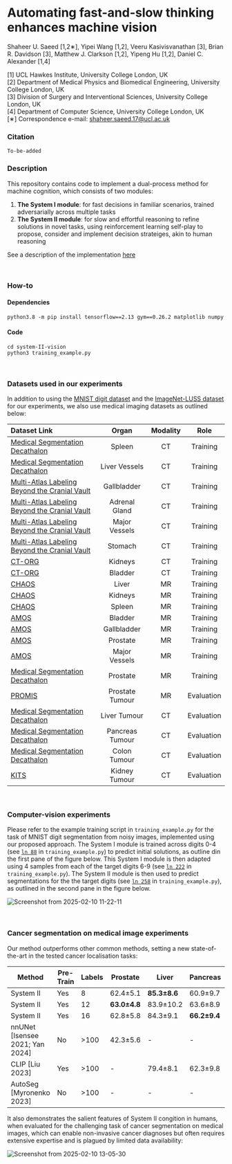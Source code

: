 # Automating fast-and-slow thinking enhances machine vision

Shaheer U. Saeed [1,2∗], Yipei Wang [1,2], Veeru Kasivisvanathan [3], Brian R. Davidson [3], Matthew J. Clarkson [1,2], Yipeng Hu [1,2], Daniel C. Alexander [1,4]

[1] UCL Hawkes Institute, University College London, UK <br/>
[2] Department of Medical Physics and Biomedical Engineering, University College London, UK <br/>
[3] Division of Surgery and Interventional Sciences, University College London, UK <br/>
[4] Department of Computer Science, University College London, UK <br/>
[∗] Correspondence e-mail: shaheer.saeed.17@ucl.ac.uk <br/>

### Citation

```
To-be-added
```

### Description

This repository contains code to implement a dual-process method for machine cognition, which consists of two modules: 

1) **The System I module**: for fast decisions in familiar scenarios, trained adversarially across multiple tasks
2) **The System II module**: for slow and effortful reasoning to refine solutions in novel tasks, using reinforcement learning self-play to propose, consider and implement decision strateiges, akin to human reasoning

See a description of the implementation [here](#computer-vision-experiments)

<br/>

### How-to

#### Dependencies
```
python3.8 -m pip install tensorflow==2.13 gym==0.26.2 matplotlib numpy
```

#### Code
```
cd system-II-vision
python3 training_example.py
```

<br/>


### Datasets used in our experiments

In addition to using the [MNIST digit dataset](https://www.tensorflow.org/datasets/catalog/mnist) and the [ImageNet-LUSS dataset](https://github.com/LUSSeg/ImageNet-S) for our experiments, we also use medical imaging datasets as outlined below:

| Dataset Link           | Organ    | Modality | Role |
| :---------------- | :------: | :----:   | :----: |
| [Medical Segmentation Decathalon](http://medicaldecathlon.com/)  |   Spleen   | CT | Training |
| [Medical Segmentation Decathalon](http://medicaldecathlon.com/)  |   Liver Vessels   | CT | Training |
| [Multi-Atlas Labeling Beyond the Cranial Vault](https://www.synapse.org/Synapse:syn3193805/wiki/89480)  |   Gallbladder   | CT | Training |
| [Multi-Atlas Labeling Beyond the Cranial Vault](https://www.synapse.org/Synapse:syn3193805/wiki/89480)  |   Adrenal Gland   | CT | Training |
| [Multi-Atlas Labeling Beyond the Cranial Vault](https://www.synapse.org/Synapse:syn3193805/wiki/89480)  |   Major Vessels   | CT | Training |
| [Multi-Atlas Labeling Beyond the Cranial Vault](https://www.synapse.org/Synapse:syn3193805/wiki/89480)  |   Stomach   | CT | Training |
| [CT-ORG](https://www.cancerimagingarchive.net/collection/ct-org/)  |   Kidneys   | CT | Training |
| [CT-ORG](https://www.cancerimagingarchive.net/collection/ct-org/)  |   Bladder   | CT | Training |
| [CHAOS](https://chaos.grand-challenge.org/)  |   Liver   | MR | Training |
| [CHAOS](https://chaos.grand-challenge.org/)  |   Kidneys   | MR | Training |
| [CHAOS](https://chaos.grand-challenge.org/)  |   Spleen   | MR | Training |
| [AMOS](https://amos22.grand-challenge.org/)  |   Bladder   | MR | Training |
| [AMOS](https://amos22.grand-challenge.org/)  |   Gallbladder   | MR | Training |
| [AMOS](https://amos22.grand-challenge.org/)  |   Prostate   | MR | Training |
| [AMOS](https://amos22.grand-challenge.org/)  |   Major Vessels   | MR | Training |
| [Medical Segmentation Decathalon](http://medicaldecathlon.com/)  |   Prostate   | MR | Training |
| [PROMIS](https://www.thelancet.com/journals/lancet/article/PIIS0140-6736(16)32401-1/fulltext)  |   Prostate Tumour   | MR | Evaluation |
| [Medical Segmentation Decathalon](http://medicaldecathlon.com/)  |   Liver Tumour   | CT | Evaluation |
| [Medical Segmentation Decathalon](http://medicaldecathlon.com/)  |   Pancreas Tumour   | CT | Evaluation |
| [Medical Segmentation Decathalon](http://medicaldecathlon.com/)  |   Colon Tumour   | CT | Evaluation |
| [KITS](https://kits-challenge.org/kits23/)  |   Kidney Tumour   | CT | Evaluation |


<br/>

### Computer-vision experiments

Please refer to the example training script in `training_example.py` for the task of MNIST digit segmentation from noisy images, implemented using our proposed approach. The System I module is trained across digits 0-4 (see [`ln 88`](training_example.py#L88) in `training_example.py`) to predict initial solutions, as outline din the first pane of the figure below. This System I module is then adapted using 4 samples from each of the target digits 6-9 (see [`ln 222`](training_example.py#L222) in `training_example.py`). The System II module is then used to predict segmentations for the the target digits (see [`ln 258`](training_example.py#L258) in `training_example.py`), as outlined in the second pane in the figure below.

![Screenshot from 2025-02-10 11-22-11](https://github.com/user-attachments/assets/9fb4e29f-7ec3-41a2-a7af-4f02cf3a53b1)

<br/>

### Cancer segmentation on medical image experiments

Our method outperforms other common methods, setting a new state-of-the-art in the tested cancer localisation tasks:

| Method                        | Pre-Train | Labels | Prostate       | Liver           | Pancreas       | Colon          | Kidney         |
|--------------------------------|-----------|--------|---------------|---------------|---------------|---------------|---------------|
| System II                     | Yes       | 8      | 62.4±5.1      | **85.3±8.6**  | 60.9±9.7      | **65.1±10.7** | **75.6±6.3**  |
| System II                     | Yes       | 12     | **63.0±4.8**  | 83.9±10.2     | 63.6±8.9      | 63.3±10.2     | 74.9±5.9      |
| System II                     | Yes       | 16     | 62.8±5.8      | 84.3±9.1      | **66.2±9.4**  | 64.7±11.0     | 74.1±6.2      |
| nnUNet [Isensee 2021; Yan 2024]                       | No        | >100   | 42.3±5.6      | -             | -             | -             | -             |
| CLIP   [Liu 2023]                       | Yes       | >100   | -             | 79.4±8.1      | 62.3±9.8      | 63.1±10.6     | -             |
| AutoSeg [Myronenko 2023]                      | No        | >100   | -             | -             | -             | -             | **76.4±5.5**  |



It also demonstrates the salient features of System II congition in humans, when evaluated for the challenging task of cancer segmentation on medical images, which can enable non-invasive cancer diagnoses but often requires extensive expertise and is plagued by limited data availability:

![Screenshot from 2025-02-10 13-05-30](https://github.com/user-attachments/assets/a909a443-a69e-4cb9-8249-a4fd7e7a4f3e)

